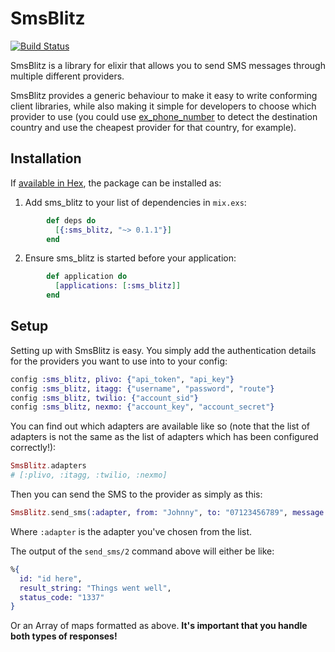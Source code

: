 # SmsBlitz
[![Build Status](https://travis-ci.org/johnhamelink/sms_blitz.svg?branch=master)](https://travis-ci.org/johnhamelink/sms_blitz)

SmsBlitz is a library for elixir that allows you to send SMS messages through multiple different providers.

SmsBlitz provides a generic behaviour to make it easy to write conforming client libraries, while also making it simple for developers to choose which provider to use (you could use [ex_phone_number](https://github.com/socialpaymentsbv/ex_phone_number) to detect the destination country and use the cheapest provider for that country, for example).

## Installation

If [available in Hex](https://hex.pm/docs/publish), the package can be installed as:

  1. Add sms_blitz to your list of dependencies in `mix.exs`:
  
```elixir
        def deps do
          [{:sms_blitz, "~> 0.1.1"}]
        end
```

  2. Ensure sms_blitz is started before your application:
  
```elixir
        def application do
          [applications: [:sms_blitz]]
        end
```

## Setup

Setting up with SmsBlitz is easy. You simply add the authentication details for the providers you want to use into to your config:

```elixir
config :sms_blitz, plivo: {"api_token", "api_key"}
config :sms_blitz, itagg: {"username", "password", "route"}
config :sms_blitz, twilio: {"account_sid"}
config :sms_blitz, nexmo: {"account_key", "account_secret"}
```

You can find out which adapters are available like so (note that the list of adapters is not the same as the list of adapters which has been configured correctly!):

```elixir
SmsBlitz.adapters
# [:plivo, :itagg, :twilio, :nexmo]
```

Then you can send the SMS to the provider as simply as this:

```elixir
SmsBlitz.send_sms(:adapter, from: "Johnny", to: "07123456789", message: "Here's Johnny!")
```

Where `:adapter` is the adapter you've chosen from the list.


The output of the `send_sms/2` command above will either be like:

```elixir
%{
  id: "id here",
  result_string: "Things went well",
  status_code: "1337"
}
```

Or an Array of maps formatted as above. **It's important that you handle both types of responses!**
